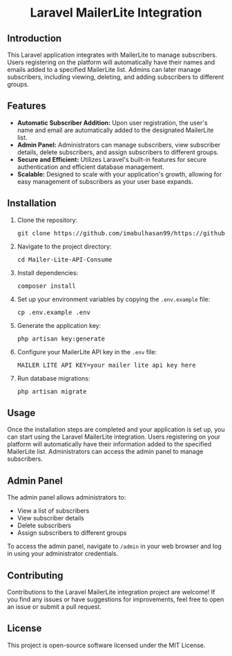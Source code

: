    <h1 align="center">Laravel MailerLite Integration</h1>
    <h2>Introduction</h2>
    <p>This Laravel application integrates with MailerLite to manage subscribers. Users registering on the platform will automatically have their names and emails added to a specified MailerLite list. Admins can later manage subscribers, including viewing, deleting, and adding subscribers to different groups.</p>
    <h2>Features</h2>
    <ul>
        <li><strong>Automatic Subscriber Addition:</strong> Upon user registration, the user's name and email are automatically added to the designated MailerLite list.</li>
        <li><strong>Admin Panel:</strong> Administrators can manage subscribers, view subscriber details, delete subscribers, and assign subscribers to different groups.</li>
        <li><strong>Secure and Efficient:</strong> Utilizes Laravel's built-in features for secure authentication and efficient database management.</li>
        <li><strong>Scalable:</strong> Designed to scale with your application's growth, allowing for easy management of subscribers as your user base expands.</li>
    </ul>
    <h2>Installation</h2>
    <ol>
        <li>Clone the repository:
            <pre>git clone https://github.com/imabulhasan99/https://github.com/imabulhasan99/Mailer-Lite-API-Consume.git</pre>
        </li>
        <li>Navigate to the project directory:
            <pre>cd Mailer-Lite-API-Consume</pre>
        </li>
        <li>Install dependencies:
            <pre>composer install</pre>
        </li>
        <li>Set up your environment variables by copying the <code>.env.example</code> file:
            <pre>cp .env.example .env</pre>
        </li>
        <li>Generate the application key:
            <pre>php artisan key:generate</pre>
        </li>
        <li>Configure your MailerLite API key in the <code>.env</code> file:
            <pre>MAILER_LITE_API_KEY=your_mailer_lite_api_key_here</pre>
        </li>
        <li>Run database migrations:
            <pre>php artisan migrate</pre>
        </li>
    </ol>
    <h2>Usage</h2>
    <p>Once the installation steps are completed and your application is set up, you can start using the Laravel MailerLite integration. Users registering on your platform will automatically have their information added to the specified MailerLite list. Administrators can access the admin panel to manage subscribers.</p>
    <h2>Admin Panel</h2>
    <p>The admin panel allows administrators to:</p>
    <ul>
        <li>View a list of subscribers</li>
        <li>View subscriber details</li>
        <li>Delete subscribers</li>
        <li>Assign subscribers to different groups</li>
    </ul>
    <p>To access the admin panel, navigate to <code>/admin</code> in your web browser and log in using your administrator credentials.</p>
    <h2>Contributing</h2>
    <p>Contributions to the Laravel MailerLite integration project are welcome! If you find any issues or have suggestions for improvements, feel free to open an issue or submit a pull request.</p>
    <h2>License</h2>
    <p>This project is open-source software licensed under the MIT License.</p>